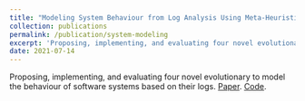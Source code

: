 ```yaml
---
title: "Modeling System Behaviour from Log Analysis Using Meta-Heuristic Search"
collection: publications
permalink: /publication/system-modeling
excerpt: 'Proposing, implementing, and evaluating four novel evolutionary to model the behaviour of software systems based on their logs. [Paper](http://gcalin.github.io/files/project2.pdf). [Code](https://github.com/gcalin/WhatTheLog/tree/meta-heuristic-search).'
date: 2021-07-14
---
```


Proposing, implementing, and evaluating four novel evolutionary to model the behaviour of software systems based on their logs. [Paper](http://gcalin.github.io/files/project2.pdf). [Code](https://github.com/gcalin/WhatTheLog/tree/meta-heuristic-search).
